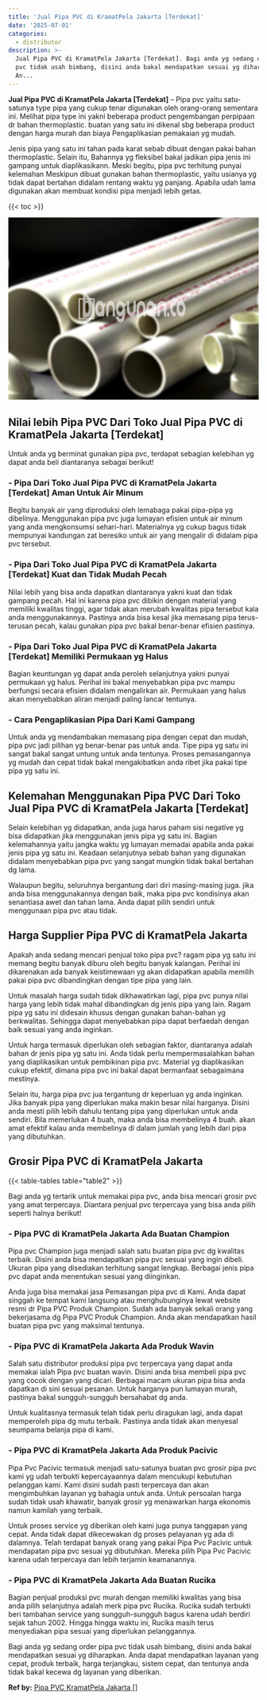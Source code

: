 ```yaml
---
title: 'Jual Pipa PVC di KramatPela Jakarta [Terdekat]'
date: '2025-07-01'
categories:
  - distributor
description: >-
  Jual Pipa PVC di KramatPela Jakarta [Terdekat]. Bagi anda yg sedang order pipa
  pvc tidak usah bimbang, disini anda bakal mendapatkan sesuai yg diharapkan.
  An...
---
```


**Jual Pipa PVC di KramatPela Jakarta \[Terdekat\]** – Pipa pvc yaitu satu-satunya type pipa yang cukup tenar digunakan oleh orang-orang sementara ini. Melihat pipa type ini yakni beberapa product pengembangan perpipaan dr bahan thermoplastic. buatan yang satu ini dikenal sbg beberapa product dengan harga murah dan biaya Pengaplikasian pemakaian yg mudah.

Jenis pipa yang satu ini tahan pada karat sebab dibuat dengan pakai bahan thermoplastic. Selain itu, Bahannya yg fleksibel bakal jadikan pipa jenis ini gampang untuk diaplikasikann. Meski begitu, pipa pvc terhitung punyai kelemahan Meskipun dibuat gunakan bahan thermoplastic, yaitu usianya yg tidak dapat bertahan didalam rentang waktu yg panjang. Apabila udah lama digunakan akan membuat kondisi pipa menjadi lebih getas.

{{< toc >}}

![Jual Pipa PVC di KramatPela Jakarta [Terdekat]](/images/jaul-pipa-pvc-24.png)

## Nilai lebih Pipa PVC Dari Toko Jual Pipa PVC di KramatPela Jakarta \[Terdekat\]

Untuk anda yg berminat gunakan pipa pvc, terdapat sebagian kelebihan yg dapat anda beli diantaranya sebagai berikut!

### \- Pipa Dari Toko Jual Pipa PVC di KramatPela Jakarta \[Terdekat\] Aman Untuk Air Minum

Begitu banyak air yang diproduksi oleh lemabaga pakai pipa-pipa yg dibelinya. Menggunakan pipa pvc juga lumayan efisien untuk air minum yang anda mengkonsumsi sehari-hari. Materialnya yg cukup bagus tidak mempunyai kandungan zat beresiko untuk air yang mengalir di didalam pipa pvc tersebut.

### \- Pipa Dari Toko Jual Pipa PVC di KramatPela Jakarta \[Terdekat\] Kuat dan Tidak Mudah Pecah

Nilai lebih yang bisa anda dapatkan diantaranya yakni kuat dan tidak gampang pecah. Hal ini karena pipa pvc dibikin dengan material yang memiliki kwalitas tinggi, agar tidak akan merubah kwalitas pipa tersebut kala anda menggunakannya. Pastinya anda bisa kesal jika memasang pipa terus-terusan pecah, kalau gunakan pipa pvc bakal benar-benar efisien pastinya.

### \- Pipa Dari Toko Jual Pipa PVC di KramatPela Jakarta \[Terdekat\] Memiliki Permukaan yg Halus

Bagian keuntungan yg dapat anda peroleh selanjutnya yakni punyai permukaan yg halus. Perihal ini bakal menyebabkan pipa pvc mampu berfungsi secara efisien didalam mengalirkan air. Permukaan yang halus akan menyebabkan aliran menjadi paling lancar tentunya.

### \- Cara Pengaplikasian Pipa Dari Kami Gampang

Untuk anda yg mendambakan memasang pipa dengan cepat dan mudah, pipa pvc jadi pilihan yg benar-benar pas untuk anda. Tipe pipa yg satu ini sangat bakal sangat untung untuk anda tentunya. Proses pemasangannya yg mudah dan cepat tidak bakal mengakibatkan anda ribet jika pakai tipe pipa yg satu ini.

## Kelemahan Menggunakan Pipa PVC Dari Toko Jual Pipa PVC di KramatPela Jakarta \[Terdekat\]

Selain kelebihan yg didapatkan, anda juga harus paham sisi negative yg bisa didapatkan jika menggunakan jenis pipa yg satu ini. Bagian kelemahannya yaitu jangka waktu yg lumayan memadai apabila anda pakai jenis pipa yg satu ini. Keadaan selanjutnya sebab bahan yang digunakan didalam menyebabkan pipa pvc yang sangat mungkin tidak bakal bertahan dg lama.

Walaupun begitu, seluruhnya bergantung dari diri masing-masing juga. jika anda bisa menggunakannya dengan baik, maka pipa pvc kondisinya akan senantiasa awet dan tahan lama. Anda dapat pilih sendiri untuk menggunaan pipa pvc atau tidak.

## Harga Supplier Pipa PVC di KramatPela Jakarta

Apakah anda sedang mencari penjual toko pipa pvc? ragam pipa yg satu ini memang begitu banyak diburu oleh begitu banyak kalangan. Perihal ini dikarenakan ada banyak keistimewaan yg akan didapatkan apabila memilih pakai pipa pvc dibandingkan dengan tipe pipa yang lain.

Untuk masalah harga sudah tidak dikhawatirkan lagi, pipa pvc punya nilai harga yang lebih tidak mahal dibandingkan dg jenis pipa yang lain. Ragam pipa yg satu ini didesain khusus dengan gunakan bahan-bahan yg berkwalitas. Sehingga dapat menyebabkan pipa dapat berfaedah dengan baik sesuai yang anda inginkan.

Untuk harga termasuk diperlukan oleh sebagian faktor, diantaranya adalah bahan dr jenis pipa yg satu ini. Anda tidak perlu mempermasalahkan bahan yang diaplikasikan untuk pembikinan pipa pvc. Material yg diaplikasikan cukup efektif, dimana pipa pvc ini bakal dapat bermanfaat sebagaimana mestinya.

Selain itu, harga pipa pvc jua tergantung dr keperluan yg anda inginkan. Jika banyak pipa yang diperlukan maka makin besar nilai harganya. Disini anda mesti pilih lebih dahulu tentang pipa yang diperlukan untuk anda sendiri. Bila memerlukan 4 buah, maka anda bisa membelinya 4 buah. akan amat efektif kalau anda membelinya di dalam jumlah yang lebih dari pipa yang dibutuhkan.

## Grosir Pipa PVC di KramatPela Jakarta

{{< table-tables table="table2" >}}

Bagi anda yg tertarik untuk memakai pipa pvc, anda bisa mencari grosir pvc yang amat terpercaya. Diantara penjual pvc terpercaya yang bisa anda pilih seperti halnya berikut!

### \- Pipa PVC di KramatPela Jakarta Ada Buatan Champion

Pipa pvc Champion juga menjadi salah satu buatan pipa pvc dg kwalitas terbaik. Disini anda bisa mendapatkan pipa pvc sesuai yang ingin dibeli. Ukuran pipa yang disediakan terhitung sangat lengkap. Berbagai jenis pipa pvc dapat anda menentukan sesuai yang diinginkan.

Anda juga bisa memakai jasa Pemasangan pipa pvc di Kami. Anda dapat singgah ke tempat kami langsung atau menghubunginya lewat website resmi dr Pipa PVC Produk Champion. Sudah ada banyak sekali orang yang bekerjasama dg Pipa PVC Produk Champion. Anda akan mendapatkan hasil buatan pipa pvc yang maksimal tentunya.

### \- Pipa PVC di KramatPela Jakarta Ada Produk Wavin

Salah satu distributor produksi pipa pvc terpercaya yang dapat anda memakai ialah Pipa pvc buatan wavin. Disini anda bisa membeli pipa pvc yang cocok dengan yang dicari. Berbagai macam ukuran pipa bisa anda dapatkan di sini sesuai pesanan. Untuk harganya pun lumayan murah, pastinya bakal sungguh-sungguh bersahabat dg anda.

Untuk kualitasnya termasuk telah tidak perlu diragukan lagi, anda dapat memperoleh pipa dg mutu terbaik. Pastinya anda tidak akan menyesal seumpama belanja pipa di kami.

### \- Pipa PVC di KramatPela Jakarta Ada Produk Pacivic

Pipa Pvc Pacivic termasuk menjadi satu-satunya buatan pvc grosir pipa pvc kami yg udah terbukti kepercayaannya dalam mencukupi kebutuhan pelanggan kami. Kami disini sudah pasti terpercaya dan akan mengimbuhkan layanan yg bahagia untuk anda. Untuk persoalan harga sudah tidak usah khawatir, banyak grosir yg menawarkan harga ekonomis namun kamilah yang terbaik.

Untuk proses service yg diberikan oleh kami juga punya tanggapan yang cepat. Anda tidak dapat dikecewakan dg proses pelayanan yg ada di dalamnya. Telah terdapat banyak orang yang pakai Pipa Pvc Pacivic untuk mendapatan pipa pvc sesuai yg dibutuhkan. Mereka pilih Pipa Pvc Pacivic karena udah terpercaya dan lebih terjamin keamanannya.

### \- Pipa PVC di KramatPela Jakarta Ada Buatan Rucika

Bagian penjual produksi pvc murah dengan memiliki kwalitas yang bisa anda pilih selanjutnya adalah merk pipa pvc Rucika. Rucika sudah terbukti beri tambahan service yang sungguh-sungguh bagus karena udah berdiri sejak tahun 2002. Hingga hingga waktu ini, Rucika masih terus menyediakan pipa sesuai yang diperlukan pelanggannya.

Bagi anda yg sedang order pipa pvc tidak usah bimbang, disini anda bakal mendapatkan sesuai yg diharapkan. Anda dapat mendapatkan layanan yang cepat, produk terbaik, harga terjangkau, sistem cepat, dan tentunya anda tidak bakal kecewa dg layanan yang diberikan.

**Ref by:** [Pipa PVC KramatPela Jakarta []](https://id.wikipedia.org/wiki/Pipa)
